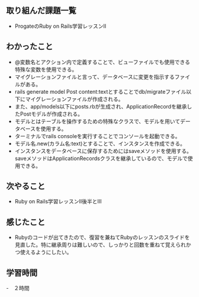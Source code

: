 ## 取り組んだ課題一覧
- ProgateのRuby on Rails学習レッスンⅡ
## わかったこと
- @変数名とアクション内で定義することで、ビューファイルでも使用できる特殊な変数を使用できる。
- マイグレーションファイルと言って、データベースに変更を指示するファイルがある。
- rails generate model Post content:textとすることでdb/migrateファイル以下にマイグレーションファイルが作成される。
- また、app/models以下にposts.rbが生成され、ApplicationRecordを継承したPostモデルが作成される。
- モデルとはテーブルを操作するための特殊なクラスで、モデルを用いてデータベースを使用する。
- ターミナルでrails consoleを実行することでコンソールを起動できる。
- モデル名.new(カラム名:text)とすることで、インスタンスを作成できる。
- インスタンスをデータベースに保存するためにはsaveメソッドを使用する。saveメソッドはApplicationRecordsクラスを継承しているので、モデルで使用できる。
## 次やること
- Ruby on Rails学習レッスンⅡ後半とⅢ
## 感じたこと
- Rubyのコードが出てきたので、復習を兼ねてRubyのレッスンのスライドを見直した。特に継承周りは難しいので、しっかりと回数を重ねて覚えられかつ使えるようにしたい。
## 学習時間
-　２時間
